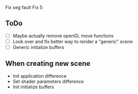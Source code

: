 Fix seg fault
Fix 5

## ToDo
- [ ] Maybe actually remove openGL move functions
- [ ] Look over and fix better way to render a "generic" scene
- [ ] Generic initialize buffers

## When creating new scene
* Init application difference
* Set shader parameters difference
* Init initialize buffers

